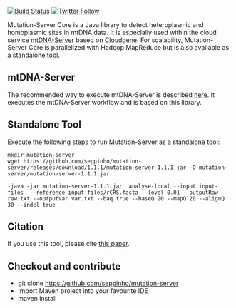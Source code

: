 [![Build Status](https://travis-ci.org/seppinho/mutation-server.svg?branch=master)](https://travis-ci.org/seppinho/mutation-server)
[![Twitter Follow](https://img.shields.io/twitter/follow/mtdnaserver.svg?style=social&label=Follow)](https://twitter.com/mtdnaserver)

Mutation-Server Core is a Java library to detect heteroplasmic and homoplasmic sites in mtDNA data. 
It is especially used within the cloud service [mtDNA-Server](https://mtdna-server.uibk.ac.at) based on [Cloudgene](https://github.com/genepi/cloudgene). For scalability, Mutation-Server Core is parallelized with Hadoop MapReduce but is also available as a standalone tool.

## mtDNA-Server
The recommended way to execute mtDNA-Server is described [here](https://github.com/seppinho/mtdna-server-workflow). It executes the mtDNA-Server workflow and is based on this library. 

## Standalone Tool
Execute the following steps to run Mutation-Server as a standalone tool: 

```
mkdir mutation-server
wget https://github.com/seppinho/mutation-server/releases/download/1.1.1/mutation-server-1.1.1.jar -O mutation-server/mutation-server-1.1.1.jar

-java -jar mutation-server-1.1.1.jar  analyse-local --input input-files  --reference input-files/rCRS.fasta --level 0.01 --outputRaw raw.txt --outputVar var.txt --baq true --baseQ 20 --mapQ 20 --alignQ 30 --indel true
```

## Citation
If you use this tool, please cite [this paper](http://nar.oxfordjournals.org/content/early/2016/04/15/nar.gkw247.full).

## Checkout and contribute
* git clone https://github.com/seppinho/mutation-server
* Import Maven project into your favourite IDE
* maven install
